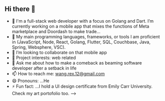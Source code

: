 ## Hi there 👋

- 🔭 I'm a full-stack web developer with a focus on Golang and Dart. I’m currently working on a mobile app that mixes the functions of Meta marketplace and Doordash to make trade...
- 🌱 My main programming languages, frameworks, or tools I am proficient in (JavaScript, Node, React, Golang, Flutter, SQL, Couchbase, Java, Spring, Websphere, VSC).
- 👯 I’m looking to collaborate on that mobile app
- 🤔 Project interests: web related
- 💬 Ask me about how to make a comeback as beaming software developer after a setback in life 
- 📫 How to reach me: wang.rex.12@gmail.com
- 😄 Pronouns: ...He
- ⚡ Fun fact: ...I hold a UI design certificate from Emily Carr University. Check my art portofolio too.
-->
